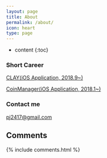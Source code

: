```yaml
---
layout: page
title: About
permalink: /about/
icon: heart
type: page
---
```


* content
{:toc}

### Short Career

[CLAY(iOS Application, 2018.9~)](https://clay.one)

[CoinManager(iOS Application, 2018.1~)](https://coinmanager.io)

### Contact me

[pj2417@gmail.com](mailto:pj2417@gmail.com)

## Comments

{% include comments.html %}
